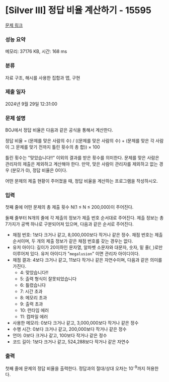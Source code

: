 # [Silver III] 정답 비율 계산하기 - 15595 

[문제 링크](https://www.acmicpc.net/problem/15595) 

### 성능 요약

메모리: 37176 KB, 시간: 168 ms

### 분류

자료 구조, 해시를 사용한 집합과 맵, 구현

### 제출 일자

2024년 9월 29일 12:31:00

### 문제 설명

<p>BOJ에서 정답 비율은 다음과 같은 공식을 통해서 계산한다.</p>

<p>정답 비율 = (문제를 맞은 사람의 수) / ((문제를 맞은 사람의 수) + (문제를 맞은 각 사람이 그 문제를 맞기 전까지 틀린 횟수의 총 합)) × 100</p>

<p>틀린 횟수는 "<span class="result-ac">맞았습니다!!</span>" 이외의 결과를 받은 횟수를 의미한다. 문제를 맞은 사람은 관리자의 제출은 제외하고 계산해야 한다. 만약, 맞은 사람이 관리자를 제외하고 없는 경우 (분모가 0), 정답 비율은 0이다.</p>

<p>어떤 문제의 제출 현황이 주어졌을 때, 정답 비율을 계산하는 프로그램을 작성하시오.</p>

### 입력 

 <p>첫째 줄에 어떤 문제의 총 제출 횟수 N(1 ≤ N ≤ 200,000)이 주어진다.</p>

<p>둘째 줄부터 N개의 줄에 각 제출의 정보가 제출 번호 순서대로 주어진다. 제출 정보는 총 7가지가 공백 하나로 구분되어져 있으며, 다음과 같은 순서로 주어진다.</p>

<ul>
	<li>채점 번호: 1보다 크거나 같고, 8,000,000보다 작거나 같은 정수. 채점 번호는 제출 순서이며, 두 개의 제출 정보가 같은 채점 번호를 갖는 경우는 없다.</li>
	<li>유저 아이디: 길이가 20이하인 문자열, 알파벳 소문자와 대문자, 숫자, 밑 줄(<code>_</code>)로만 이루어져 있다. 유저 아이디가 "<code>megalusion</code>" 이면 관리자 아이디이다.</li>
	<li>채점 결과: 4보다 크거나 같고, 11보다 작거나 같은 자연수이며, 다음과 같은 의미를 가진다.
	<ul>
		<li>4: <span class="result-ac">맞았습니다!!</span></li>
		<li>5: <span class="result-pe">출력 형식이 잘못되었습니다</span></li>
		<li>6: <span class="result-wa">틀렸습니다</span></li>
		<li>7: <span class="result-tle">시간 초과</span></li>
		<li>8: <span class="result-mle">메모리 초과</span></li>
		<li>9: <span class="result-ole">출력 초과</span></li>
		<li>10: <span class="result-rte">런타임 에러</span></li>
		<li>11: <span class="result-ce">컴파일 에러</span></li>
	</ul>
	</li>
	<li>사용한 메모리: 0보다 크거나 같고, 3,000,000보다 작거나 같은 정수</li>
	<li>수행 시간: 0보다 크거나 같고, 200,000보다 작거나 같은 정수</li>
	<li>언어: 0보다 크거나 같고, 100보다 작거나 같은 정수</li>
	<li>코드 길이: 1보다 크거나 같고, 524,288보다 작거나 같은 자연수</li>
</ul>

### 출력 

 <p>첫째 줄에 문제의 정답 비율을 출력한다. 정답과의 절대/상대 오차는 10<sup>-9</sup>까지 허용한다.</p>

